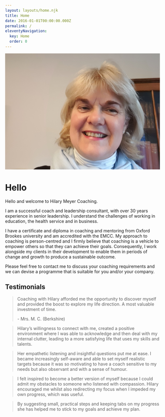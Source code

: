 ```yaml
---
layout: layouts/home.njk
title: Home
date: 2016-01-01T00:00:00.000Z
permalink: /
eleventyNavigation:
  key: Home
  order: 0
---
```

![](/static/img/main_profile.jpg)

# Hello

Hello and welcome to Hilary Meyer Coaching.

I am a successful coach and leadership consultant, with over 30 years experience in senior leadership.
I understand the challenges of working in education, the health service and in business.

I have a certificate and diploma in coaching and mentoring from Oxford Brookes university and am accredited with the EMCC.
My approach to coaching is person-centred and I firmly believe that coaching is a vehicle to empower others so that they can achieve their goals.
Consequently, I work alongside my clients in their development to enable them in periods of change and growth to produce a sustainable outcome. 

Please feel free to contact me to discuss your coaching requirements and we can devise a programme that is suitable for you and/or your company.    

## Testimonials

> Coaching with Hilary afforded me the opportunity to discover myself and provided the boost to explore my life direction.
> A most valuable investment of time.
> 
> <span>- Mrs. M. C. (Berkshire)</span>

> Hilary’s willingness to connect with me, created a positive environment where I was able to acknowledge and then deal with my internal clutter, leading to a more satisfying life that uses my skills and talents.

> Her empathetic listening and insightful questions put me at ease.
> I became increasingly self-aware and able to set myself realistic targets because it was so motivating to have a coach sensitive to my needs but also observant and with a sense of humour.

> I felt inspired to become a better version of myself because I could admit my obstacles to someone who listened with compassion.
> Hilary encouraged me whilst also redirecting my focus when I impeded my own progress, which was useful.

> By suggesting small, practical steps and keeping tabs on my progress she has helped me to stick to my goals and achieve my plan.
